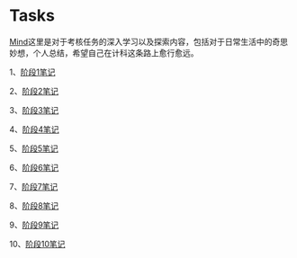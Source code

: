# Tasks

[Mind](https://github.com/Uohuynix/Tasks/tree/5e29fd4753fee58ea4e597a9b34e9a8e696692ac/Mind)这里是对于考核任务的深入学习以及探索内容，包括对于日常生活中的奇思妙想，个人总结，希望自己在计科这条路上愈行愈远。

1、[阶段1笔记](https://github.com/Uohuynix/Tasks/tree/cf47ba907f6b388f4ec5956ee34d3396633185f7/%E9%98%B6%E6%AE%B51%E7%AC%94%E8%AE%B0)

2、[阶段2笔记](https://github.com/Uohuynix/Tasks/tree/47ce26da5bf2ebf98fd56c3212dc8620671a0acd/%E9%98%B6%E6%AE%B52%E7%AC%94%E8%AE%B0)

3、[阶段3笔记](https://github.com/Uohuynix/Tasks/tree/21277ed477b21b7e0d45f7b4be0c2975f0c2b230/%E9%98%B6%E6%AE%B53%E7%AC%94%E8%AE%B0)

4、[阶段4笔记](https://github.com/Uohuynix/Tasks/tree/7bbcd54a2c978f10401c8987ec7fe96c9998481b/%E9%98%B6%E6%AE%B54%E7%AC%94%E8%AE%B0)

5、[阶段5笔记](https://github.com/Uohuynix/Tasks/tree/6804ac9ba01ec52bff79d8406ece6f85cc1a5a4b/%E9%98%B6%E6%AE%B55%E7%AC%94%E8%AE%B0)

6、[阶段6笔记]()

7、[阶段7笔记]()

8、[阶段8笔记]()

9、[阶段9笔记]()

10、[阶段10笔记]()
